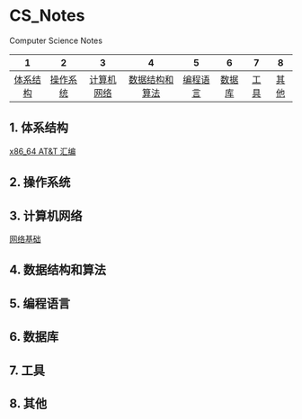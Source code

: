 # CS_Notes

Computer Science Notes

|                              1                               |                              2                               |                              3                               |                              4                               |                              5                               |                              6                               |                              7                               |                              8                               |
| :----------------------------------------------------------: | :----------------------------------------------------------: | :----------------------------------------------------------: | :----------------------------------------------------------: | :----------------------------------------------------------: | :----------------------------------------------------------: | :----------------------------------------------------------: | :----------------------------------------------------------: |
| [体系结构](https://github.com/vczn/CS_Notes#1-%E4%BD%93%E7%B3%BB%E7%BB%93%E6%9E%84) | [操作系统](https://github.com/vczn/CS_Notes#2-%E6%93%8D%E4%BD%9C%E7%B3%BB%E7%BB%9F) | [计算机网络](https://github.com/vczn/CS_Notes#3-%E8%AE%A1%E7%AE%97%E6%9C%BA%E7%BD%91%E7%BB%9C) | [数据结构和算法](https://github.com/vczn/CS_Notes#4-%E6%95%B0%E6%8D%AE%E7%BB%93%E6%9E%84%E5%92%8C%E7%AE%97%E6%B3%95) | [编程语言](https://github.com/vczn/CS_Notes#5-%E7%BC%96%E7%A8%8B%E8%AF%AD%E8%A8%80) | [数据库](https://github.com/vczn/CS_Notes#6-%E6%95%B0%E6%8D%AE%E5%BA%93) | [工具](https://github.com/vczn/CS_Notes#7-%E5%B7%A5%E5%85%B7) | [其他](https://github.com/vczn/CS_Notes#8-%E5%85%B6%E4%BB%96) |

## 1. 体系结构

[x86_64 AT&T 汇编](https://github.com/vczn/CS_Notes/blob/master/notes/architecture/x86_64_assembly.md)



## 2. 操作系统



## 3. 计算机网络

[网络基础](https://github.com/vczn/CS_Notes/blob/master/notes/network/network.md)



## 4. 数据结构和算法



## 5. 编程语言



## 6. 数据库



## 7. 工具



## 8. 其他